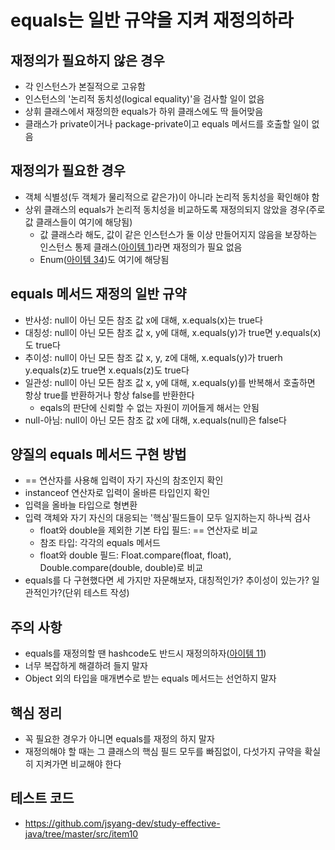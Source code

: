 # equals는 일반 규약을 지켜 재정의하라

## 재정의가 필요하지 않은 경우

- 각 인스턴스가 본질적으로 고유함
- 인스턴스의 '논리적 동치성(logical equality)'을 검사할 일이 없음
- 상휘 클래스에서 재정의한 equals가 하위 클래스에도 딱 들어맞음
- 클래스가 private이거나 package-private이고 equals 메서드를 호출할 일이 없음

## 재정의가 필요한 경우

- 객체 식별성(두 객체가 물리적으로 같은가)이 아니라 논리적 동치성을 확인해야 함
- 상위 클래스의 equals가 논리적 동치성을 비교하도록 재정의되지 않았을 경우(주로 값 클래스들이 여기에 해당됨)
  - 값 클래스라 해도, 값이 같은 인스턴스가 둘 이상 만들어지지 않음을 보장하는 인스턴스 통제 클래스([아이템 1](item_01.md))라면 재정의가 필요 없음
  - Enum([아이템 34](item_34.md))도 여기에 해당됨

## equals 메서드 재정의 일반 규약

- 반사성: null이 아닌 모든 참조 값 x에 대해, x.equals(x)는 true다
- 대칭성: null이 아닌 모든 참조 값 x, y에 대해, x.equals(y)가 true면 y.equals(x)도 true다
- 추이성: null이 아닌 모든 참조 값 x, y, z에 대해, x.equals(y)가 truerh y.equals(z)도 true면 x.equals(z)도 true다
- 일관성: null이 아닌 모든 참조 값 x, y에 대해, x.equals(y)를 반복해서 호출하면 항상 true를 반환하거나 항상 false를 반환한다
  - eqals의 판단에 신뢰할 수 없는 자원이 끼어들게 해서는 안됨
- null-아님: null이 아닌 모든 참조 값 x에 대해, x.equals(null)은 false다

## 양질의 equals 메서드 구현 방법

- == 연산자를 사용해 입력이 자기 자신의 참조인지 확인
- instanceof 연산자로 입력이 올바른 타입인지 확인
- 입력을 올바늘 타입으로 형변환
- 입력 객체와 자기 자신의 대응되는 '핵심'필드들이 모두 일지하는지 하나씩 검사
  - float와 double을 제외한 기본 타입 필드: == 연산자로 비교
  - 참조 타입: 각각의 equals 메서드
  - float와 double 필드: Float.compare(float, float), Double.compare(double, double)로 비교
- equals를 다 구현했다면 세 가지만 자문해보자, 대칭적인가? 추이성이 있는가? 일관적인가?(단위 테스트 작성)

## 주의 사항

- equals를 재정의할 땐 hashcode도 반드시 재정의하자([아이템 11](item_11.md))
- 너무 복잡하게 해결하려 들지 말자
- Object 외의 타입을 매개변수로 받는 equals 메서드는 선언하지 말자

## 핵심 정리

- 꼭 필요한 경우가 아니면 equals를 재정의 하지 말자
- 재정의해야 할 때는 그 클래스의 핵심 필드 모두를 빠짐없이, 다섯가지 규약을 확실히 지켜가면 비교해야 한다

## 테스트 코드

- <https://github.com/jsyang-dev/study-effective-java/tree/master/src/item10>
